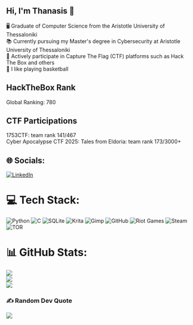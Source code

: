 ## Hi, I'm Thanasis 🌟

🖥️ Graduate of Computer Science from the Aristotle University of Thessaloniki<br/>
📚 Currently pursuing my Master's degree in Cybersecurity at Aristotle University of Thessaloniki<br/>
🚩 Actively participate in Capture The Flag (CTF) platforms such as Hack The Box and others<br/>
🏀 I like playing basketball<br/>

## HackTheBox Rank
Global Ranking: 780

## CTF Participations
1753CTF:  team rank 141/467<br/>
Cyber Apocalypse CTF 2025: Tales from Eldoria:  team rank 173/3000+


## 🌐 Socials:
[![LinkedIn](https://img.shields.io/badge/LinkedIn-%230077B5.svg?logo=linkedin&logoColor=white)](https://linkedin.com/in/mantzavinos-athanasios) 

# 💻 Tech Stack:
![Python](https://img.shields.io/badge/python-3670A0?style=for-the-badge&logo=python&logoColor=ffdd54) ![C](https://img.shields.io/badge/c-%2300599C.svg?style=for-the-badge&logo=c&logoColor=white) ![SQLite](https://img.shields.io/badge/sqlite-%2307405e.svg?style=for-the-badge&logo=sqlite&logoColor=white) ![Krita](https://img.shields.io/badge/Krita-203759?style=for-the-badge&logo=krita&logoColor=EEF37B) ![Gimp](https://img.shields.io/badge/Gimp-657D8B?style=for-the-badge&logo=gimp&logoColor=FFFFFF) ![GitHub](https://img.shields.io/badge/github-%23121011.svg?style=for-the-badge&logo=github&logoColor=white) ![Riot Games](https://img.shields.io/badge/riotgames-D32936.svg?style=for-the-badge&logo=riotgames&logoColor=white) ![Steam](https://img.shields.io/badge/steam-%23000000.svg?style=for-the-badge&logo=steam&logoColor=white) ![TOR](https://img.shields.io/badge/tor-%237E4798.svg?style=for-the-badge&logo=tor-project&logoColor=white)
# 📊 GitHub Stats:
![](https://github-readme-stats.vercel.app/api?username=mantzavinos004&theme=merko&hide_border=false&include_all_commits=false&count_private=false)<br/>
![](https://nirzak-streak-stats.vercel.app/?user=mantzavinos004&theme=merko&hide_border=false)<br/>
![](https://github-readme-stats.vercel.app/api/top-langs/?username=mantzavinos004&theme=merko&hide_border=false&include_all_commits=false&count_private=false&layout=compact)

### ✍️ Random Dev Quote
![](https://quotes-github-readme.vercel.app/api?type=horizontal&theme=radical)

<!-- Proudly created with GPRM ( https://gprm.itsvg.in ) -->
